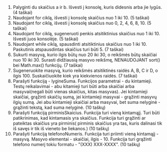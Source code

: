 1. Palyginti du skaičius a ir b. Išvesti į konsolę, kuris didesnis arba jie lygūs. (4 taškai)
2. Naudojant for ciklą, išvesti į konsolę skaičius nuo 1 iki 10. (5 taškai)
3. Naudojant for ciklą, išvesti į konsolę skaičius nuo 0, 2, 4, 6, 8, 10. (5 taškai)
4. Naudojant for ciklą, sugeneruoti penkis atsitiktinius skaičius nuo 1 iki 10. Išvesti juos konsolėje. (5 taškai)
5. Naudojant while ciklą, spausdinti atsitiktinius skaičius nuo 1 iki 10. Paskutinis atspausdintas skaičius turi būti 5. (7 taškai)
6. Sukurti masyvą, kurio ilgis būtų nuo 20 iki 30, o reikšmės būtų skaičiai nuo 10 iki 30. Surasti didžiausią masyvo reikšmę, NENAUDOJANT sort() bei Math.max() funkcijų. (7 taškai)
7. Sugeneruokite masyvą, kurio reikšmės atsitiktinės raidės A, B, C ir D, o ilgis 100. Suskaičiuokite kiek yra kiekvienos raidės. (7 taškai)
8. Parašyti funkciją - lygineSuma. Funkcijos parametrai - du kintamieji. Testų reikalavimai - abu kitamieji turi būti arba skaičiai arba masyvai(negali būti vienas skaičius, kitas masyvas).
   Jei kintamieji skaičiai, grąžinti skaičių sumą, jei kintamieji masyvai - grąžinti masyvų ilgių sumą. Jei abu kintamieji skaičiai arba masyvai, bet suma nelyginė - grąžinti tekstą, kad suma nelyginė. (10 taškų)
9. Parašyti funkciją pirminisSkaicius. Funkcija turi vieną kintamąjį. Turi būti patikrinimas, kad kintamasis yra skaičius. Funkcija turi grąžinti ar pateiktas skaičius yra pirminis( pirminis
   skaičius yra tas, kuris dalinasi tik iš savęs ir tik iš vieneto be liekanos.) (10 taškų)
10. Parašyti funkciją telefonoNumeris. Funkcija turi priimti vieną kintamąjį - masyvą. Masyvo elementai - skaičiai, ilgis - 10. Funkcija turi grąžinti telefono numerį tokiu formatu -
    "(XXX) XXX-XXXX". (10 taškų)
